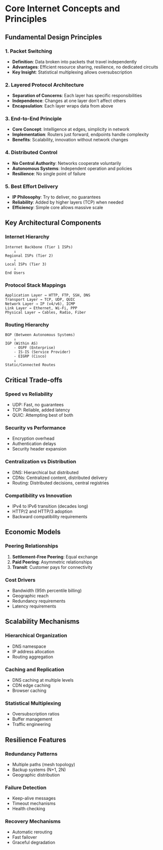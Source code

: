 # Core Internet Concepts and Principles

## Fundamental Design Principles

### 1. Packet Switching
- **Definition**: Data broken into packets that travel independently
- **Advantages**: Efficient resource sharing, resilience, no dedicated circuits
- **Key Insight**: Statistical multiplexing allows oversubscription

### 2. Layered Protocol Architecture
- **Separation of Concerns**: Each layer has specific responsibilities
- **Independence**: Changes at one layer don't affect others
- **Encapsulation**: Each layer wraps data from above

### 3. End-to-End Principle
- **Core Concept**: Intelligence at edges, simplicity in network
- **Implementation**: Routers just forward, endpoints handle complexity
- **Benefits**: Scalability, innovation without network changes

### 4. Distributed Control
- **No Central Authority**: Networks cooperate voluntarily
- **Autonomous Systems**: Independent operation and policies
- **Resilience**: No single point of failure

### 5. Best Effort Delivery
- **IP Philosophy**: Try to deliver, no guarantees
- **Reliability**: Added by higher layers (TCP) when needed
- **Efficiency**: Simple core allows massive scale

## Key Architectural Components

### Internet Hierarchy
```
Internet Backbone (Tier 1 ISPs)
    ↓
Regional ISPs (Tier 2)
    ↓
Local ISPs (Tier 3)
    ↓
End Users
```

### Protocol Stack Mappings
```
Application Layer → HTTP, FTP, SSH, DNS
Transport Layer → TCP, UDP, QUIC
Network Layer → IP (v4/v6), ICMP
Link Layer → Ethernet, Wi-Fi, PPP
Physical Layer → Cables, Radio, Fiber
```

### Routing Hierarchy
```
BGP (Between Autonomous Systems)
    ↓
IGP (Within AS)
    - OSPF (Enterprise)
    - IS-IS (Service Provider)
    - EIGRP (Cisco)
    ↓
Static/Connected Routes
```

## Critical Trade-offs

### Speed vs Reliability
- UDP: Fast, no guarantees
- TCP: Reliable, added latency
- QUIC: Attempting best of both

### Security vs Performance
- Encryption overhead
- Authentication delays
- Security header expansion

### Centralization vs Distribution
- DNS: Hierarchical but distributed
- CDNs: Centralized content, distributed delivery
- Routing: Distributed decisions, central registries

### Compatibility vs Innovation
- IPv4 to IPv6 transition (decades long)
- HTTP/2 and HTTP/3 adoption
- Backward compatibility requirements

## Economic Models

### Peering Relationships
1. **Settlement-Free Peering**: Equal exchange
2. **Paid Peering**: Asymmetric relationships
3. **Transit**: Customer pays for connectivity

### Cost Drivers
- Bandwidth (95th percentile billing)
- Geographic reach
- Redundancy requirements
- Latency requirements

## Scalability Mechanisms

### Hierarchical Organization
- DNS namespace
- IP address allocation
- Routing aggregation

### Caching and Replication
- DNS caching at multiple levels
- CDN edge caching
- Browser caching

### Statistical Multiplexing
- Oversubscription ratios
- Buffer management
- Traffic engineering

## Resilience Features

### Redundancy Patterns
- Multiple paths (mesh topology)
- Backup systems (N+1, 2N)
- Geographic distribution

### Failure Detection
- Keep-alive messages
- Timeout mechanisms
- Health checking

### Recovery Mechanisms
- Automatic rerouting
- Fast failover
- Graceful degradation